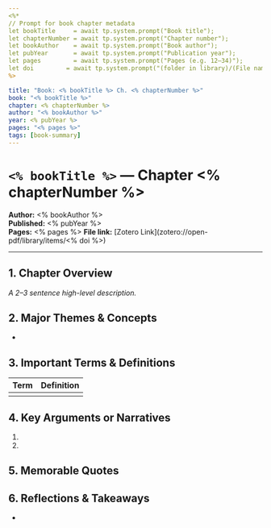 ```yaml
---
<%* 
// Prompt for book chapter metadata
let bookTitle     = await tp.system.prompt("Book title");
let chapterNumber = await tp.system.prompt("Chapter number");
let bookAuthor    = await tp.system.prompt("Book author");
let pubYear       = await tp.system.prompt("Publication year");
let pages         = await tp.system.prompt("Pages (e.g. 12–34)");
let doi         = await tp.system.prompt("(folder in library)/(File name) from zotero library.");
%>

title: "Book: <% bookTitle %> Ch. <% chapterNumber %>"
book: "<% bookTitle %>"
chapter: <% chapterNumber %>
author: "<% bookAuthor %>"
year: <% pubYear %>
pages: "<% pages %>"
tags: [book-summary]
---
```


# `<% bookTitle %>` — Chapter <% chapterNumber %>

**Author:** <% bookAuthor %>  
**Published:** <% pubYear %>  
**Pages:** <% pages %>
**File link:** [Zotero Link](zotero://open-pdf/library/items/<% doi %>) 

---

## 1. Chapter Overview
_A 2–3 sentence high-level description._

## 2. Major Themes & Concepts
- 

## 3. Important Terms & Definitions
| Term        | Definition                               |
|-------------|------------------------------------------|
|             |                                          |

## 4. Key Arguments or Narratives
1.  
2.  

## 5. Memorable Quotes
>  

## 6. Reflections & Takeaways
- 
